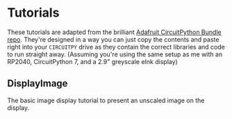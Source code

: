 # Tutorials

These tutorials are adapted from the brilliant [Adafruit CircuitPython Bundle repo](https://github.com/adafruit/Adafruit_CircuitPython_Bundle). They're designed in a way you can just copy the contents and paste right into your `CIRCUITPY` drive as they contain the correct libraries and code to run straight away. (Assuming you're using the same setup as me with an RP2040, CircuitPython 7, and a 2.9" greyscale eInk display)

## DisplayImage
The basic image display tutorial to present an unscaled image on the display.
